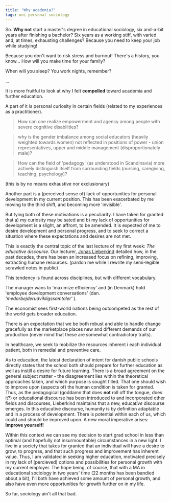 ```yaml
---
title: "Why academia?"
tags: uni personal sociology
---
```


So. **Why not** start a master's degree in educational sociology, six
and-a-bit years after finishing a bachelor? Six years as a working stiff,
with varied and, at times, exhausting challenges? Because you need to keep
your job while studying!

Because you don't want to risk stress and burnout! There's a history, you
know... How will you make time for your family?

When will you sleep? You work nights, remember?

...

It is more fruitful to look at why I felt **compelled** toward academia
and further education. 

A part of it is personal curiosity in certain fields (related
to my experiences as a practitioner).

> How can one realize empowerment and agency among people with severe cognitive disabilities?

> why is the gender imbalance among social educators (heavily weighted towards women)
> not reflected in positions of power - union representatives, upper and middle management
> (disproportionately male)?

> How can the field of 'pedagogy' (as understood in Scandinavia) more actively
> distinguish itself from surrounding fields (nursing, caregiving, teaching, psychology)?

(this is by no means exhaustive nor exclusionary)

Another part is a (perceived sense of) lack of opportunities for personal
development in my current position. This has been exacerbated by me
moving to the third shift, and becoming more 'invisible'.

But tying both of these motivations is a peculiarity. I have taken for
granted that a) my curiosity may be sated and b) my lack of opportunities
for development is a slight, an affront, to be amended. It is expected of
me to desire development and personal progress, and to seek to correct a
situation where these expectations and desires are not met.

This is exactly the central topic of the last lecture of my first week:
*The educative discourse.* Our lecturer, [Jonas Lieberkind][jlieberkind]
detailed how, in the past decades, there has been an increased focus on
refining, improving, extracting humane resources. (pardon me while I
rewrite my semi-legible scrawled notes in public)

This tendency is found across disciplines, but with different vocabulary.

The manager wans to 'maximize efficiency' and (in Denmark) hold 'employee development conversations'
(dan. *'medarbejderudvikligssamtaler'* ).

The economist sees first-world nations being outcompeted as the rest of the world gets
broader education.

There is an expectation that we be both robust and able to handle change gracefully as the
marketplace places new and different demands of our production (never mind that these are somewhat
contradictory traits).

In healthcare, we seek to mobilize the resources inherent i each individual patient, both in
remedial and preventive care.

As to education, the latest declaration of intent for danish public
schools directly states that the school both should prepare for further
education as well as instill a desire for future learning. There is a
broad agreement on the general subject matter - the disagreement lies
within the theoretical approaches taken, and which purpose is sought
filled. That one should wish to improve upon (aspects of) the human
condition is taken for granted. Thus, as the pedagogical (goddamn that
does **not** roll off the tongue, does it?) or educational discourse has
been introduced to and incorporated other fields and discourses,
Lieberkind maintains that a new, educa*tive* discourse emerges. In this
educative discourse, humanity is by definition adaptable and in a process
of development. There is potential within each of us, which could and
should be improved upon. A new moral imperative arises: **Improve
yourself!**

Within this context we can see my decision
to start grad school in less than optimal (and hopefully not
insurmountable) circumstances in a new light. I live in a society that
takes for granted that an individual will have a desire to grow, to
progress, and that such progress and improvement has inherent value. Thus,
I am validated in seeking higher education, motivated precisely in my lack
of (percieved) options and possibilities for personal growth with my
current employer. The hope being, of course, that with a MA in educational
sociology in two years' time (22 months has been bandied about a bit),
I'll both have achieved some amount of personal growth, and also have even
more opportunities for growth further on in my life.

So far, sociology ain't all that bad. 

[jlieberkind]: http://edu.au.dk/forskning/forskningsenheder/kult/forskere/jonas-lieberkind/
